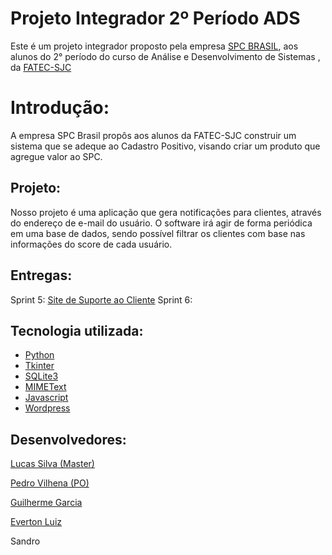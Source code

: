 # Projeto Integrador 2º Período ADS



Este é um projeto integrador proposto pela empresa [SPC BRASIL](https://www.spcbrasil.org.br/), aos alunos do 2° período do curso de Análise e Desenvolvimento de Sistemas [](https://fatecsjc-prd.azurewebsites.net/curso-analise-e-desenvolvimento-de-sistemas.php), da [FATEC-SJC](https://fatecsjc-prd.azurewebsites.net/)


# Introdução:

A empresa SPC Brasil propôs aos alunos da FATEC-SJC construir um sistema que se adeque ao Cadastro Positivo, visando criar um produto que agregue valor ao SPC.

## Projeto:

Nosso projeto é uma aplicação que gera notificações para clientes, através do endereço de e-mail do usuário. O software irá agir de forma periódica em uma base de dados, sendo possível filtrar os clientes com base nas informações do score de cada usuário.


## Entregas:

Sprint 5: [Site de Suporte ao Cliente](https://guilherme4garcia.github.io/PI_SPC/)
Sprint 6: 


## Tecnologia utilizada:

- [Python](https://www.python.org/)
- [Tkinter](https://docs.python.org/3/library/tkinter.html)
- [SQLite3](https://www.sqlite.org/index.html)
- [MIMEText](https://docs.python.org/3.4/library/email-examples.html)
- [Javascript](https://www.javascript.com/)
- [Wordpress](https://br.wordpress.org/)

## Desenvolvedores:
[Lucas Silva (Master)](https://github.com/lucassilva676)

[Pedro Vilhena (PO)](https://github.com/PedroVilhena)

[Guilherme Garcia](https://github.com/guilherme4garcia)

[Everton Luiz](https://github.com/TomLuiz)

Sandro

